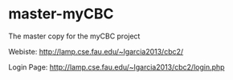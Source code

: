 # master-myCBC
The master copy for the myCBC project

Webiste: http://lamp.cse.fau.edu/~lgarcia2013/cbc2/

Login Page: http://lamp.cse.fau.edu/~lgarcia2013/cbc2/login.php
